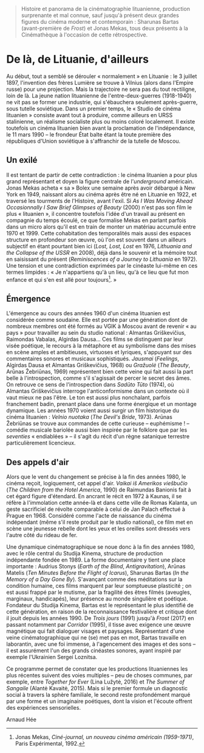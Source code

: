 > Histoire et panorama de la cinématographie lituanienne, production surprenante et mal connue, sauf jusqu'à présent deux grandes figures du cinéma moderne et contemporain : Sharunas Bartas (avant-première de _Frost_) et Jonas Mekas, tous deux présents à la Cinémathèque à l'occasion de cette rétrospective.

# De là, de Lituanie, d'ailleurs

Au début, tout a semblé se dérouler « normalement » en Lituanie : le 3 juillet 1897, l'invention des frères Lumière se trouve à Vilnius (alors dans l'Empire russe) pour une projection. Mais la trajectoire ne sera pas du tout rectiligne, loin de là. La jeune nation lituanienne de l'entre-deux-guerres (1918-1940) ne vit pas se former une industrie, qui s'ébauchera seulement après-guerre, sous tutelle soviétique. Dans un premier temps, le « Studio de cinéma lituanien » consiste avant tout à produire, comme ailleurs en URSS stalinienne, un réalisme socialiste plus ou moins coloré localement. Il existe toutefois un cinéma lituanien bien avant la proclamation de l'indépendance, le 11 mars 1990 – le frondeur État balte étant la toute première des républiques d'Union soviétique à s'affranchir de la tutelle de Moscou.

## Un exilé

Il est tentant de partir de cette contradiction : le cinéma lituanien a pour plus grand représentant et doyen la figure centrale de l'_underground_ américain. Jonas Mekas acheta « sa » Bolex une semaine après avoir débarqué à New York en 1949, naissant alors au cinéma après être né en Lituanie en 1922, et traversé les tourments de l'Histoire, avant l'exil. Si _As I Was Moving Ahead Occasionnally I Saw Brief Glimpses of Beauty_ (2000) n'est pas son film le plus « lituanien », il concentre toutefois l'idée d'un travail au présent en compagnie du temps écoulé, ce que formalise Mekas en parlant parfois dans un micro alors qu'il est en train de monter un matériau accumulé entre 1970 et 1999. Cette cohabitation des temporalités mais aussi des espaces structure en profondeur son œuvre, où l'on est souvent dans un ailleurs subjectif en étant pourtant bien ici (_Lost, Lost, Lost_ en 1976, _Lithuania and the Collapse of the USSR_ en 2008), déjà dans le souvenir et la mémoire tout en saisissant du présent (_Reminiscences of a Journey to Lithuania_ en 1972). Une tension et une contradiction exprimées par le cinéaste lui-même en ces termes limpides : « Je n'appartiens qu'à un lieu, qu'à ce lieu que fut mon enfance et qui s'en est allé pour toujours[^1]. »

## Émergence

L'émergence au cours des années 1960 d'un cinéma lituanien est considérée comme soudaine. Elle est portée par une génération dont de nombreux membres ont été formés au VGIK à Moscou avant de revenir « au pays » pour travailler au sein du studio national : Almantas Griškevičius, Raimondas Vabalas, Algirdas Dausa... Ces films se distinguent par leur visée poétique, le recours à la métaphore et au symbolisme dans des mises en scène amples et ambitieuses, virtuoses et lyriques, s'appuyant sur des commentaires sonores et musicaux sophistiqués. _Jausmai_ (_Feelings_, Algirdas Dausa et Almantas Griškevičius, 1968) ou _Gražuolė_ (_The Beauty_, Arūnas Žebriūnas, 1969) représentent bien cette veine qui fait aussi la part belle à l'introspection, comme s'il s'agissait de percer le secret des âmes. On retrouve ce sens de l'introspection dans _Sadūto Tūto_ (1974), où Almantas Griškevičius interroge l'anticonformisme dans un contexte où il vaut mieux ne pas l'être. Le ton est aussi plus nonchalant, parfois franchement badin, prenant place dans une forme énergique et un montage dynamique. Les années 1970 voient aussi surgir un film historique du cinéma lituanien : _Velnio nuotaka_ (_The Devil's Bride_, 1973). Arūnas Žebriūnas se trouve aux commandes de cette curieuse – euphémisme ! – comédie musicale bariolée aussi bien inspirée par le folklore que par les _seventies_ « endiablées » – il s'agit du récit d'un règne satanique terrestre particulièrement licencieux.

## Des appels d'air

Alors que le vent du changement se précise à la fin des années 1980, le cinéma reçoit, logiquement, cet appel d'air. _Vaikai iš Amerikos viešbučio_ (_The Children from the Hotel America_, 1990) de Raimundas Banionis fait à cet égard figure d'étendard. En ancrant le récit en 1972 à Kaunas, il se réfère à l'immolation cette année-là et dans cette ville de Romas Kalanta, un geste sacrificiel de révolte comparable à celui de Jan Palach effectué à Prague en 1968. Considéré comme l'acte de naissance du cinéma indépendant (même s'il reste produit par le studio national), ce film met en scène une jeunesse rebelle dont les yeux et les oreilles sont dressés vers l'autre côté du rideau de fer.

Une dynamique cinématographique se noue donc à la fin des années 1980, avec le rôle central du Studija Kinema, structure de production indépendante fondée en 1989. La forme documentaire y tient une place importante : Audrius Stonys (_Earth of the Blind_, _Antigravitation_), Arūnas Matelis (_Ten Minutes Before the Flight of Icarus_), Sharunas Bartas (_In the Memory of a Day Gone By_). S'avançant comme des méditations sur la condition humaine, ces films marquent par leur somptueuse plasticité ; on est aussi frappé par le mutisme, par la fragilité des êtres filmés (aveugles, marginaux, handicapés), leur présence au monde singulière et poétique. Fondateur du Studija Kinema, Bartas est le représentant le plus identifié de cette génération, en raison de la reconnaissance festivalière et critique dont il jouit depuis les années 1990. De _Trois jours_ (1991) jusqu'à _Frost_ (2017) en passant notamment par _Corridor_ (1995), il tisse avec exigence une œuvre magnétique qui fait dialoguer visages et paysages. Représentant d'une veine cinématographique qui ne (se) met pas en mot, Bartas travaille en laborantin, avec une foi immense, à l'agencement des images et des sons – il est assurément l'un des grands cinéastes sonores, ayant inspiré par exemple l'Ukrainien Sergei Loznitsa.

Ce programme permet de constater que les productions lituaniennes les plus récentes suivent des voies multiples – peu de choses communes, par exemple, entre _Together for Ever_ (Lina Lužytė, 2016) et _The Summer of Sangaile_ (Alantė Kavaitė, 2015). Mais si le premier formule un diagnostic social à travers la sphère familiale, le second reste profondément marqué par une forme et un imaginaire poétiques, dont la vision et l'écoute offrent des expériences sensorielles.

Arnaud Hée

[^1]: Jonas Mekas, _Ciné-journal, un nouveau cinéma américain (1959-1971)_, Paris Expérimental, 1992.
